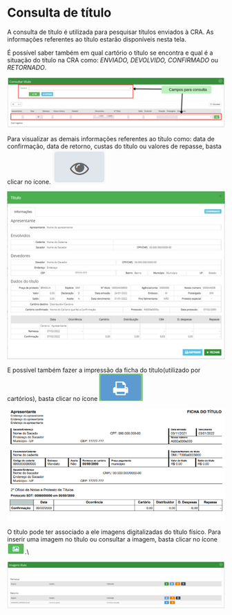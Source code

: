# Consulta de título

A consulta de título é utilizada para pesquisar títulos enviados à CRA. As informações referentes ao título estarão disponíveis nesta tela.

É possível saber também em qual cartório o título se encontra e qual é a situação do título na CRA como: _ENVIADO, DEVOLVIDO, CONFIRMADO_ ou _RETORNADO_.

![](<../../.gitbook/assets/Campos para consulta (2) (1).png>)

Para visualizar as demais informações referentes ao título como: data de confirmação, data de retorno, custas do título ou valores de repasse, basta clicar no ícone. ![](<../../.gitbook/assets/image (22).png>)

![](<../../.gitbook/assets/image (40).png>)

E possível também fazer a impressão da ficha do título(utilizado por cartórios), basta clicar no ícone ![](<../../.gitbook/assets/image (14).png>)

![](../../.gitbook/assets/image.png)

O título pode ter associado a ele imagens digitalizadas do título físico. Para inserir uma imagem no título ou consultar a imagem, basta clicar no ícone ![](<../../.gitbook/assets/image (3) (1).png>).\


![](<../../.gitbook/assets/image (9).png>)
